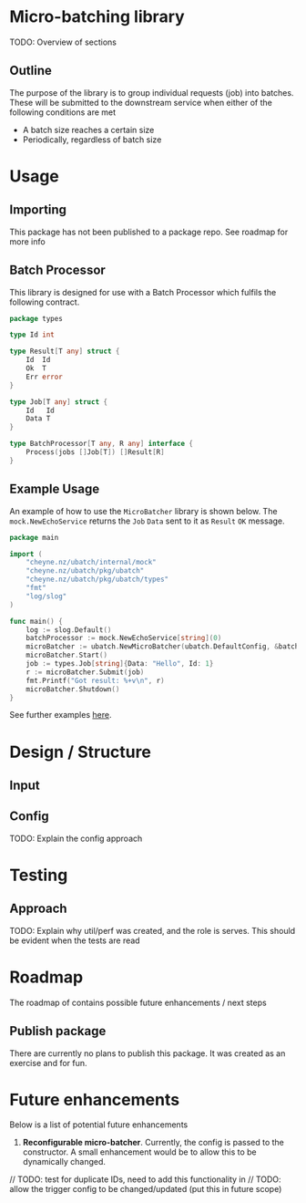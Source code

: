 # Micro-batching library

TODO: Overview of sections

## Outline

The purpose of the library is to group individual requests (job) into batches. These will be submitted to the downstream
service when either of the following conditions are met
 * A batch size reaches a certain size
 * Periodically, regardless of batch size

# Usage

## Importing

This package has not been published to a package repo. See roadmap for more info

## Batch Processor

This library is designed for use with a Batch Processor which fulfils the following contract.

```go
package types

type Id int

type Result[T any] struct {
	Id  Id
	Ok  T
	Err error
}

type Job[T any] struct {
	Id   Id
	Data T
}

type BatchProcessor[T any, R any] interface {
	Process(jobs []Job[T]) []Result[R]
}
```

## Example Usage

An example of how to use the `MicroBatcher` library is shown below.
The `mock.NewEchoService` returns the `Job` `Data` sent to it as `Result` `OK` message.  

```go
package main

import (
	"cheyne.nz/ubatch/internal/mock"
	"cheyne.nz/ubatch/pkg/ubatch"
	"cheyne.nz/ubatch/pkg/ubatch/types"
	"fmt"
	"log/slog"
)

func main() {
	log := slog.Default()
	batchProcessor := mock.NewEchoService[string](0)
	microBatcher := ubatch.NewMicroBatcher(ubatch.DefaultConfig, &batchProcessor, log)
	microBatcher.Start()
	job := types.Job[string]{Data: "Hello", Id: 1}
	r := microBatcher.Submit(job)
	fmt.Printf("Got result: %+v\n", r)
	microBatcher.Shutdown()
}

```

See further examples [here](example).

# Design / Structure

## Input


## Config

TODO: Explain the config approach


# Testing

## Approach

TODO: Explain why util/perf was created, and the role is serves. This should be evident when the tests are read


# Roadmap

The roadmap of contains possible future enhancements / next steps

## Publish package

There are currently no plans to publish this package. It was created as an exercise and for fun.

# Future enhancements

Below is a list of potential future enhancements

1. **Reconfigurable micro-batcher**. Currently, the config is passed to the constructor. A small enhancement would be
to allow this to be dynamically changed.

// TODO: test for duplicate IDs, need to add this functionality in
// TODO: allow the trigger config to be changed/updated (put this in future scope)
